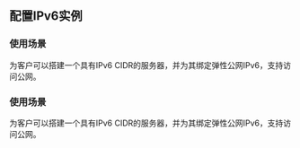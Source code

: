 ## 配置IPv6实例

### 使用场景
为客户可以搭建一个具有IPv6 CIDR的服务器，并为其绑定弹性公网IPv6，支持访问公网。<br/>

### 使用场景
为客户可以搭建一个具有IPv6 CIDR的服务器，并为其绑定弹性公网IPv6，支持访问公网。
